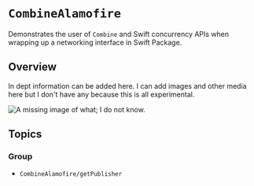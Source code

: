 # ``CombineAlamofire``

Demonstrates the user of `Combine` and Swift concurrency APIs when wrapping up a networking interface in Swift Package.

## Overview

In dept information can be added here. I can add images and other media here but I don't have any because this is all experimental.

![A missing image of what; I do not know.](missing_image.png)

## Topics

### <!--@START_MENU_TOKEN@-->Group<!--@END_MENU_TOKEN@-->

- ``CombineAlamofire/getPublisher``
